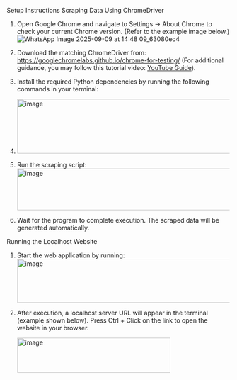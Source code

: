 Setup Instructions
Scraping Data Using ChromeDriver

1) Open Google Chrome and navigate to Settings → About Chrome to check your current Chrome version.
   (Refer to the example image below.)
   ![WhatsApp Image 2025-09-09 at 14 48 09_63080ec4](https://github.com/user-attachments/assets/2ae4b608-45c1-4124-ba80-cb5ea500e124)

2) Download the matching ChromeDriver from:
   https://googlechromelabs.github.io/chrome-for-testing/
   (For additional guidance, you may follow this tutorial video: [YouTube Guide](https://youtu.be/Bpd04FH9ycs?si=oySCEJb65zGl-deM)).

4) Install the required Python dependencies by running the following commands in your terminal:
5) 
   <img width="734" height="123" alt="image" src="https://github.com/user-attachments/assets/18e0bf03-dcc1-4a13-a2cc-75b494f40512" />

6) Run the scraping script:
   <img width="727" height="94" alt="image" src="https://github.com/user-attachments/assets/c6e55d11-b6e6-4f37-9a76-4634c3135ed7" />

7) Wait for the program to complete execution. The scraped data will be generated automatically.

Running the Localhost Website
1) Start the web application by running:
   <img width="734" height="99" alt="image" src="https://github.com/user-attachments/assets/4d2e1145-33fb-460d-8c44-9dfcb12a816d" />

2) After execution, a localhost server URL will appear in the terminal (example shown below).
   Press Ctrl + Click on the link to open the website in your browser.
   
   <img width="346" height="79" alt="image" src="https://github.com/user-attachments/assets/f90cdb31-7f5b-4910-913e-5145197740ed" />
